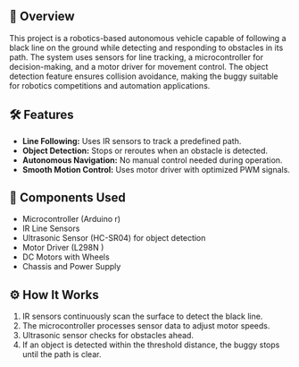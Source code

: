## 📌 Overview
This project is a robotics-based autonomous vehicle capable of following a black line on the ground while detecting and responding to obstacles in its path. The system uses sensors for line tracking, a microcontroller for decision-making, and a motor driver for movement control. The object detection feature ensures collision avoidance, making the buggy suitable for robotics competitions and automation applications.

## 🛠 Features
- **Line Following:** Uses IR sensors to track a predefined path.
- **Object Detection:** Stops or reroutes when an obstacle is detected.
- **Autonomous Navigation:** No manual control needed during operation.
- **Smooth Motion Control:** Uses motor driver with optimized PWM signals.

## 🧰 Components Used
- Microcontroller (Arduino r)
- IR Line Sensors
- Ultrasonic Sensor (HC-SR04) for object detection
- Motor Driver (L298N )
- DC Motors with Wheels
- Chassis and Power Supply

## ⚙ How It Works
1. IR sensors continuously scan the surface to detect the black line.
2. The microcontroller processes sensor data to adjust motor speeds.
3. Ultrasonic sensor checks for obstacles ahead.
4. If an object is detected within the threshold distance, the buggy stops until the path is clear.

